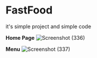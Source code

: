 # FastFood
it's simple project and simple code

**Home Page**
![Screenshot (336)](https://github.com/ehsanumar/FastFood/assets/113599947/00ab26b8-0362-4e63-8929-3b328083c423)

**Menu**
![Screenshot (337)](https://github.com/ehsanumar/FastFood/assets/113599947/7ee06d8c-701a-4568-8c3d-beaafacd5ad5)


